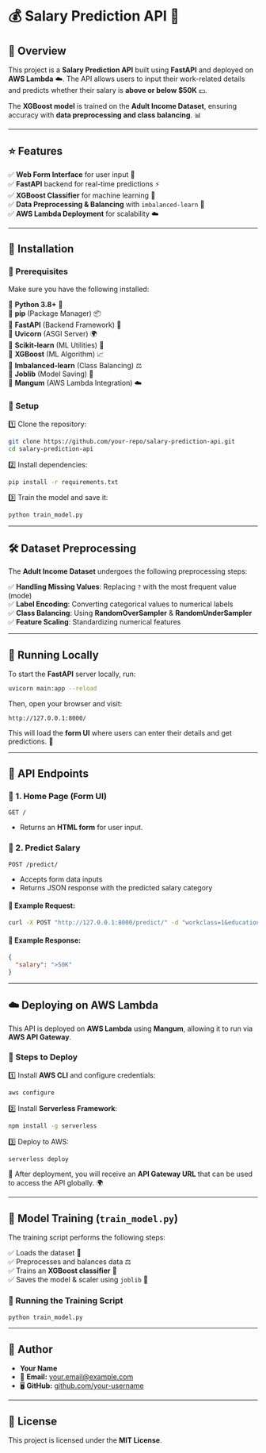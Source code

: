 # 💰 Salary Prediction API 🚀

## 📝 Overview  

This project is a **Salary Prediction API** built using **FastAPI** and deployed on **AWS Lambda** ☁️. The API allows users to input their work-related details and predicts whether their salary is **above or below $50K** 💵.  

The **XGBoost model** is trained on the **Adult Income Dataset**, ensuring accuracy with **data preprocessing and class balancing**. 📊  

---

## ⭐ Features  

✅ **Web Form Interface** for user input 📝  
✅ **FastAPI** backend for real-time predictions ⚡  
✅ **XGBoost Classifier** for machine learning 🤖  
✅ **Data Preprocessing & Balancing** with `imbalanced-learn` 🔄  
✅ **AWS Lambda Deployment** for scalability ☁️  

---

## 📌 Installation  

### 🔹 Prerequisites  

Make sure you have the following installed:  

🔹 **Python 3.8+** 🐍  
🔹 **pip** (Package Manager) 📦  
🔹 **FastAPI** (Backend Framework) 🚀  
🔹 **Uvicorn** (ASGI Server) 🌍  
🔹 **Scikit-learn** (ML Utilities) 🔢  
🔹 **XGBoost** (ML Algorithm) 📈  
🔹 **Imbalanced-learn** (Class Balancing) ⚖️  
🔹 **Joblib** (Model Saving) 💾  
🔹 **Mangum** (AWS Lambda Integration) ☁️  

### 🔹 Setup  

1️⃣ Clone the repository:  
   ```sh
   git clone https://github.com/your-repo/salary-prediction-api.git
   cd salary-prediction-api
   ```
2️⃣ Install dependencies:  
   ```sh
   pip install -r requirements.txt
   ```
3️⃣ Train the model and save it:  
   ```sh
   python train_model.py
   ```

---

## 🛠 Dataset Preprocessing  

The **Adult Income Dataset** undergoes the following preprocessing steps:  

✅ **Handling Missing Values**: Replacing `?` with the most frequent value (mode)  
✅ **Label Encoding**: Converting categorical values to numerical labels  
✅ **Class Balancing**: Using **RandomOverSampler** & **RandomUnderSampler**  
✅ **Feature Scaling**: Standardizing numerical features  

---

## 🚀 Running Locally  

To start the **FastAPI** server locally, run:  

```sh
uvicorn main:app --reload
```

Then, open your browser and visit:  

```
http://127.0.0.1:8000/
```

This will load the **form UI** where users can enter their details and get predictions. 🎯  

---

## 🔗 API Endpoints  

### 📌 1. Home Page (Form UI)  

```
GET /
```

- Returns an **HTML form** for user input.  

### 📌 2. Predict Salary  

```
POST /predict/
```

- Accepts form data inputs  
- Returns JSON response with the predicted salary category  

#### 📌 Example Request:  

```sh
curl -X POST "http://127.0.0.1:8000/predict/" -d "workclass=1&education=2&occupation=3&sex=0&hours_per_week=40"
```

#### 📌 Example Response:  

```json
{
  "salary": ">50K"
}
```

---

## ☁️ Deploying on AWS Lambda  

This API is deployed on **AWS Lambda** using **Mangum**, allowing it to run via **AWS API Gateway**.  

### 🚀 Steps to Deploy  

1️⃣ Install **AWS CLI** and configure credentials:  
   ```sh
   aws configure
   ```
2️⃣ Install **Serverless Framework**:  
   ```sh
   npm install -g serverless
   ```
3️⃣ Deploy to AWS:  
   ```sh
   serverless deploy
   ```

🔹 After deployment, you will receive an **API Gateway URL** that can be used to access the API globally. 🌍  

---

## 🎯 Model Training (`train_model.py`)  

The training script performs the following steps:  

✅ Loads the dataset 📂  
✅ Preprocesses and balances data ⚖️  
✅ Trains an **XGBoost classifier** 🤖  
✅ Saves the model & scaler using `joblib` 💾  

### 🔹 Running the Training Script  

```sh
python train_model.py
```

---


## 👤 Author  

- **Your Name**  
- 📧 **Email:** [your.email@example.com](mailto:your.email@example.com)  
- 🖥 **GitHub:** [github.com/your-username](https://github.com/your-username)  

---

## 📜 License  

This project is licensed under the **MIT License**.  


